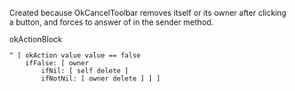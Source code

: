 Created because OkCancelToolbar removes itself or its owner after clicking a button, and forces to answer <true> of <false> in the sender method.

okActionBlock

	^ [ okAction value value == false
		ifFalse: [ owner 
			ifNil: [ self delete ] 
			ifNotNil: [ owner delete ] ] ]
